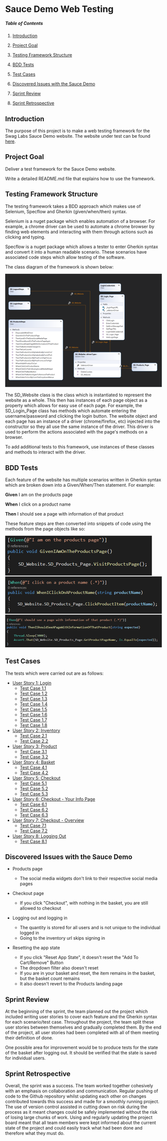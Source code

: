 # Sauce Demo Web Testing

##### Table of Contents
1. [Introduction](#Introduction)

2. [Project Goal](#Project-Goal)

3. [Testing Framework Structure](#Testing-Framework-Structure)

4. [BDD Tests](#BDD-Tests)

5. [Test Cases](#Test-Cases)

6. [Discovered Issues with the Sauce Demo](#Discovered-Issues-with-the-Sauce-Demo)

7. [Sprint Review](#Sprint-Review)

8. [Sprint Retrospective](#Sprint-Retrospective)

## Introduction
The purpose of this project is to make a web testing framework for the Swag Labs Sauce Demo website. The website under test can be found [here](https://www.saucedemo.com/).

## Project Goal

Deliver a test framework for the Sauce Demo website.

Write a detailed README.md file that explains how to use the framework.

## Testing Framework Structure
The testing framework takes a BDD approach which makes use of Selenium, Specflow and Gherkin (given/when/then) syntax.

Selenium is a nuget package which enables automation of a browser. For example, a chrome driver can be used to automate a chrome browser by finding web elements and interacting with them through actions such as clicking and typing.

Specflow is a nuget package which allows a tester to enter Gherkin syntax and convert it into a human readable scenario. These scenarios have associated code steps which allow testing of the software.

The class diagram of the framework is shown below:

![image](./Screenshots/ClassDiagram.PNG)

The SD_Website class is the class which is instantiated to represent the website as a whole. This then has instances of each page object as a property which allows for easy use of each page. 
For example, the SD_Login_Page class has methods which automate entering the username/password and clicking the login button.
The website object and each page has an instance of a driver (chrome/firefox, etc) injected into the constructor so they all use the same instance of the driver.
This driver is used to perform the actions associated with the page's methods on a browser. 

To add additional tests to this framework, use instances of these classes and methods to interact with the driver.

## BDD Tests

Each feature of the website has multiple scenarios written in Gherkin syntax which are broken down into a Given/When/Then statement.
For example:

**Given** I am on the products page

**When** I click on a product name

**Then** I should see a page with information of that product

These feature steps are then converted into snippets of code using the methods from the page objects like so:

![image](./Screenshots/Given.PNG)
![image](./Screenshots/When.PNG)
![image](./Screenshots/Then.PNG)

## Test Cases

The tests which were carried out are as follows:

 - [User Story 1: Login](https://github.com/sarkerJ/SauceDemoWebTesting/projects/1#card-54647923)
   - [Test Case 1.1](https://github.com/sarkerJ/SauceDemoWebTesting/projects/1#card-54652849)
   - [Test Case 1.2](https://github.com/sarkerJ/SauceDemoWebTesting/projects/1#card-54652943)
   - [Test Case 1.3](https://github.com/sarkerJ/SauceDemoWebTesting/projects/1#card-54654090)
   - [Test Case 1.4](https://github.com/sarkerJ/SauceDemoWebTesting/projects/1#card-54654243)
   - [Test Case 1.5](https://github.com/sarkerJ/SauceDemoWebTesting/projects/1#card-54653008)
   - [Test Case 1.6](https://github.com/sarkerJ/SauceDemoWebTesting/projects/1#card-54653034)
   - [Test Case 1.7](https://github.com/sarkerJ/SauceDemoWebTesting/projects/1#card-54713547)
   - [Test Case 1.8](https://github.com/sarkerJ/SauceDemoWebTesting/projects/1#card-54715481)
 - [User Story 2: Inventory](https://github.com/sarkerJ/SauceDemoWebTesting/projects/1#card-54648203)
   - [Test Case 2.1](https://github.com/sarkerJ/SauceDemoWebTesting/projects/1#card-54702730)
   - [Test Case 2.2](https://github.com/sarkerJ/SauceDemoWebTesting/projects/1#card-54704191)
 - [User Story 3: Product](https://github.com/sarkerJ/SauceDemoWebTesting/projects/1#card-54649106)
   - [Test Case 3.1](https://github.com/sarkerJ/SauceDemoWebTesting/projects/1#card-54702817)
   - [Test Case 3.2](https://github.com/sarkerJ/SauceDemoWebTesting/projects/1#card-54702866)
 - [User Story 4: Basket](https://github.com/sarkerJ/SauceDemoWebTesting/projects/1#card-54648685)
   - [Test Case 4.1](https://github.com/sarkerJ/SauceDemoWebTesting/projects/1#card-54702949)
   - [Test Case 4.2](https://github.com/sarkerJ/SauceDemoWebTesting/projects/1#card-54702988)
 - [User Story 5: Checkout](https://github.com/sarkerJ/SauceDemoWebTesting/projects/1#card-54648711)
   - [Test Case 5.1](https://github.com/sarkerJ/SauceDemoWebTesting/projects/1#card-54703054)
   - [Test Case 5.2](https://github.com/sarkerJ/SauceDemoWebTesting/projects/1#card-54703120)
   - [Test Case 5.3](https://github.com/sarkerJ/SauceDemoWebTesting/projects/1#card-54703155)
 - [User Story 6: Checkout - Your Info Page](https://github.com/sarkerJ/SauceDemoWebTesting/projects/1#card-54789023)
   - [Test Case 6.1](https://github.com/sarkerJ/SauceDemoWebTesting/projects/1#card-54789198)
   - [Test Case 6.2](https://github.com/sarkerJ/SauceDemoWebTesting/projects/1#card-54789241)
   - [Test Case 6.3](https://github.com/sarkerJ/SauceDemoWebTesting/projects/1#card-54789323)
 - [User Story 7: Checkout - Overview](https://github.com/sarkerJ/SauceDemoWebTesting/projects/1#card-54789629)
   - [Test Case 7.1](https://github.com/sarkerJ/SauceDemoWebTesting/projects/1#card-54790662)
   - [Test Case 7.2](https://github.com/sarkerJ/SauceDemoWebTesting/projects/1#card-54790707)
 - [User Story 8: Logging Out](https://github.com/sarkerJ/SauceDemoWebTesting/projects/1#card-54650282)
   - [Test Case 8.1](https://github.com/sarkerJ/SauceDemoWebTesting/projects/1#card-54737968)

## Discovered Issues with the Sauce Demo

- Products page

   - The social media widgets don't link to their respective social media pages

- Checkout page

  - If you click "Checkout", with nothing in the basket, you are still allowed to checkout

- Logging out and logging in

    - The quantity is stored for all users and is not unique to the individual logged in
    - Going to the inventory url skips signing in

- Resetting the app state
  
   - If you click "Reset App State", it doesn't reset the "Add To Cart/Remove" Button
   - The dropdown filter also doesn't reset
   - If you are in your basket and reset, the item remains in the basket, but the basket count remains
   - It also doesn't revert to the Products landing page

## Sprint Review

At the beginning of the sprint, the team planned out the project which included writing user stories to cover each feature and the Gherkin syntax for each scenario/test case.
Throughout the project, the team split these user stories between themselves and gradually completed them. By the end of the project, all user stories had been completed with all of them meeting their definition of done.

One possible area for improvement would be to produce tests for the state of the basket after logging out. It should be verified that the state is saved for individual users.

## Sprint Retrospective

Overall, the sprint was a success. The team worked together cohesively with an emphasis on collaboration and communication.
Regular pushing of code to the Github repository whilst updating each other on changes contributed towards this success and made for a smoothly running project.
The use of version control assisted in cutting down on risk during the process as it meant changes could be safely implemented without the risk of losing large chunks of work.
Using and regularly updating the project board meant that all team members were kept informed about the current state of the project and could easily track what had been done and therefore what they must do. 